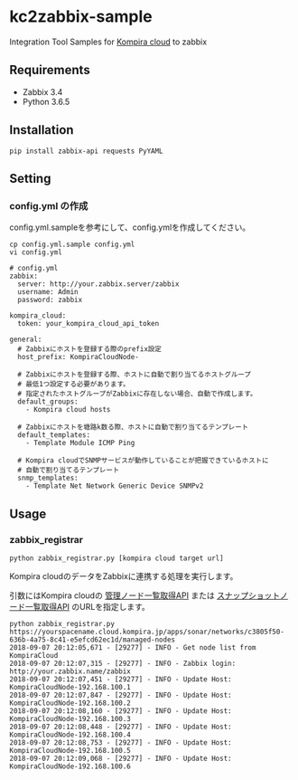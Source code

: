 # kc2zabbix-sample
Integration Tool Samples for [Kompira cloud](https://cloud.kompira.jp/) to zabbix

## Requirements
- Zabbix 3.4
- Python 3.6.5


## Installation

```
pip install zabbix-api requests PyYAML
```

## Setting

### config.yml の作成

config.yml.sampleを参考にして、config.ymlを作成してください。

```
cp config.yml.sample config.yml
vi config.yml
```

```
# config.yml
zabbix:
  server: http://your.zabbix.server/zabbix
  username: Admin
  password: zabbix

kompira_cloud:
  token: your_kompira_cloud_api_token

general:
  # Zabbixにホストを登録する際のprefix設定
  host_prefix: KompiraCloudNode-

  # Zabbixにホストを登録する際、ホストに自動で割り当てるホストグループ
  # 最低1つ設定する必要があります。
  # 指定されたホストグループがZabbixに存在しない場合、自動で作成します。
  default_groups:
    - Kompira cloud hosts

  # Zabbixにホストを塘路k数る際、ホストに自動で割り当てるテンプレート
  default_templates:
    - Template Module ICMP Ping

  # Kompira cloudでSNMPサービスが動作していることが把握できているホストに
  # 自動で割り当てるテンプレート
  snmp_templates:
    - Template Net Network Generic Device SNMPv2
```

## Usage

### zabbix_registrar


```
python zabbix_registrar.py [kompira cloud target url]
```

Kompira cloudのデータをZabbixに連携する処理を実行します。

引数にはKompira cloudの [管理ノード一覧取得API](https://cloud.kompira.jp/docs/apidoc/#/sonar/get_api_apps_sonar_networks__networkId__managed_nodes__managedNodeId_) または [スナップショットノード一覧取得API](https://cloud.kompira.jp/docs/apidoc/#/sonar/get_api_apps_sonar_networks__networkId__snapshots__snapshotId__nodes) のURLを指定します。


```
python zabbix_registrar.py https://yourspacename.cloud.kompira.jp/apps/sonar/networks/c3805f50-636b-4a75-8c41-e5efcd62ec1d/managed-nodes
2018-09-07 20:12:05,671 - [29277] - INFO - Get node list from KompiraCloud
2018-09-07 20:12:07,315 - [29277] - INFO - Zabbix login: http://your.zabbix.name/zabbix
2018-09-07 20:12:07,451 - [29277] - INFO - Update Host: KompiraCloudNode-192.168.100.1
2018-09-07 20:12:07,847 - [29277] - INFO - Update Host: KompiraCloudNode-192.168.100.2
2018-09-07 20:12:08,160 - [29277] - INFO - Update Host: KompiraCloudNode-192.168.100.3
2018-09-07 20:12:08,448 - [29277] - INFO - Update Host: KompiraCloudNode-192.168.100.4
2018-09-07 20:12:08,753 - [29277] - INFO - Update Host: KompiraCloudNode-192.168.100.5
2018-09-07 20:12:09,068 - [29277] - INFO - Update Host: KompiraCloudNode-192.168.100.6
```

